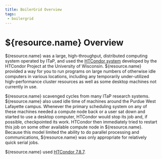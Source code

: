 ```yaml
---
title: BoilerGrid Overview
tags: 
 - boilergrid
---
```


# ${resource.name} Overview

${resource.name} was a large, high-throughput, distributed computing system operated by ITaP, and used the <a href="http://www.cs.wisc.edu/condor/" target="_blank" rel="noopener">HTCondor system</a> developed by the HTCondor Project at the University of Wisconsin.  ${resource.name} provided a way for you to run programs on large numbers of otherwise idle computers in various locations, including any temporarily under-utilized high-performance cluster resources as well as some desktop machines not currently in use.

${resource.name} scavenged cycles from many ITaP research systems.  ${resource.name} also used idle time of machines around the Purdue West Lafayette campus.  Whenever the primary scheduling system on any of these machines needed a compute node back or a user sat down and started to use a desktop computer, HTCondor would stop its job and, if possible, checkpointed its work.  HTCondor then immediately tried to restart this job on some other available compute node in ${resource.name}. Because this model limited the ability to do parallel processing and communications, ${resource.name} was only appropriate for relatively quick serial jobs.

${resource.name} used <a href="http://research.cs.wisc.edu/htcondor/manual/">HTCondor 7.8.7</a>.
